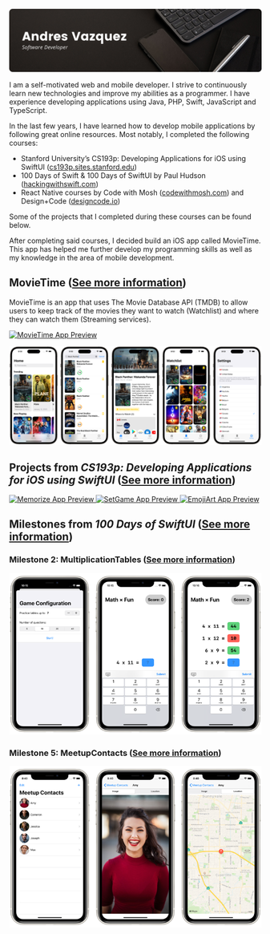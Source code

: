 ![Banner Image](Banner.png)

I am a self-motivated web and mobile developer. I strive to continuously learn new technologies and improve my abilities as a programmer. I have experience developing applications using Java, PHP, Swift, JavaScript and TypeScript.

In the last few years, I have learned how to develop mobile applications by following great online resources. Most notably, I completed the following courses:

- Stanford University’s CS193p: Developing Applications for iOS using SwiftUI ([cs193p.sites.stanford.edu](https://cs193p.sites.stanford.edu))
- 100 Days of Swift & 100 Days of SwiftUI by Paul Hudson ([hackingwithswift.com](https://hackingwithswift.com/100/swiftui))
- React Native courses by Code with Mosh ([codewithmosh.com](https://codewithmosh.com/p/the-ultimate-react-native-course)) and Design+Code ([designcode.io](https://designcode.io/react-native))

Some of the projects that I completed during these courses can be found below.

After completing said courses, I decided build an iOS app called MovieTime. This app has helped me further develop my programming skills as well as my knowledge in the area of mobile development.


## MovieTime ([See more information](https://github.com/andavazgar/MovieTime))
MovieTime is an app that uses The Movie Database API (TMDB) to allow users to keep track of the movies they want to watch (Watchlist) and where they can watch them (Streaming services).

[![MovieTime App Preview](https://github.com/andavazgar/MovieTime/raw/main/Demo/Preview+Background.gif)](https://github.com/andavazgar/MovieTime)

[![MovieTime App Thumbnails](https://github.com/andavazgar/MovieTime/raw/main/Demo/Thumbnails/MovieTimeApp.png)](https://github.com/andavazgar/MovieTime)


## Projects from *CS193p: Developing Applications for iOS using SwiftUI* ([See more information](https://github.com/andavazgar/CS193p))
<div>
	<a href="https://github.com/andavazgar/Memorize">
		<img src="https://github.com/andavazgar/Memorize/raw/main/Demo/Preview.gif" alt="Memorize App Preview" width="24%">
	</a>
	<a href="https://github.com/andavazgar/SetGame">
		<img src="https://github.com/andavazgar/SetGame/raw/main/Demo/Preview.gif" alt="SetGame App Preview" width="24%">
	</a>
	<a href="https://github.com/andavazgar/EmojiArt">
		<img src="https://github.com/andavazgar/EmojiArt/raw/main/Demo/Preview.gif" alt="EmojiArt App Preview" width="50%">
	</a>
</div>


## Milestones from *100 Days of SwiftUI* ([See more information](https://github.com/andavazgar/100DaysOfSwiftUI))
### Milestone 2: MultiplicationTables ([See more information](https://github.com/andavazgar/100DaysOfSwiftUI/tree/master/MultiplicationTables))
[![Milestone 2](https://github.com/andavazgar/100DaysOfSwiftUI/raw/master/MultiplicationTables/Screenshots/Thumbnails/Combined.png)](https://github.com/andavazgar/100DaysOfSwiftUI/tree/master/MultiplicationTables)

### Milestone 5: MeetupContacts ([See more information](https://github.com/andavazgar/100DaysOfSwiftUI/tree/master/MeetupContacts))
[![Milestone 5](https://github.com/andavazgar/100DaysOfSwiftUI/raw/master/MeetupContacts/Screenshots/Thumbnails/Combined.png)](https://github.com/andavazgar/100DaysOfSwiftUI/tree/master/MeetupContacts)
